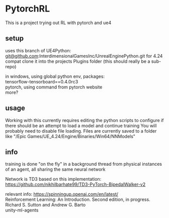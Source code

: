 # PytorchRL

This is a project trying out RL with pytorch and ue4

## setup

uses this branch of UE4Python: git@github.com:InterdimensionalGamesInc/UnrealEnginePython.git for 4.24 compat 
clone it into the projects Plugins folder (this should really be a sub-repo)

in windows, using global python env, packages:  
tensorflow-tensorboard==0.4.0rc3  
pytorch, using command from pytorch website  
more?

## usage

Working with this currently requires editing the python scripts to configure if there should be an attempt to load a model and continue training 
You will probably need to disable file loading.
Files are currently saved to a folder like "/Epic Games/UE_4.24/Engine/Binaries/Win64/NNModels"

## info

training is done "on the fly" in a background thread from physical instances of an agent, all sharing the same neural network

Network is TD3 based on this implementation: https://github.com/nikhilbarhate99/TD3-PyTorch-BipedalWalker-v2

relevant info: 
https://spinningup.openai.com/en/latest/  
Reinforcement Learning: An Introduction. Second edition, in progress. Richard S. Sutton and Andrew G. Barto  
unity-ml-agents




